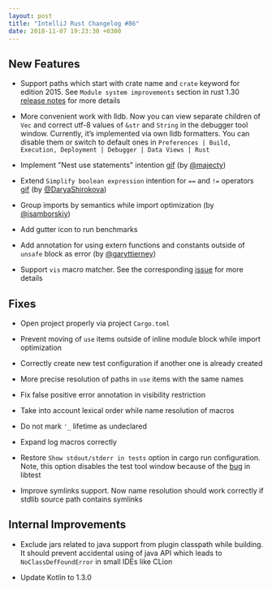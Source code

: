 ```yaml
---
layout: post
title: "IntelliJ Rust Changelog #86"
date: 2018-11-07 19:23:30 +0300
---
```



## New Features

* Support paths which start with crate name and `crate` keyword for edition 2015. 
See `Module system improvements` section in rust 1.30 
[release notes](https://blog.rust-lang.org/2018/10/25/Rust-1.30.0.html) for more details

* More convenient work with lldb. Now you can view separate children of `Vec` 
and correct utf-8 values of `&str` and `String` in the debugger tool window. 
Currently, it’s implemented via own lldb formatters. 
You can disable them or switch to default ones in 
`Preferences | Build, Execution, Deployment | Debugger | Data Views | Rust`

* Implement "Nest use statements" intention 
[gif](/assets/posts/changelog-86/nest-use-statements.gif) (by [@majecty])

* Extend `Simplify boolean expression` intention for `==` and `!=` operators 
[gif](/assets/posts/changelog-86/simplify-boolean-expression.gif) (by [@DaryaShirokova])

* Group imports by semantics while import optimization (by [@isamborskiy])

* Add gutter icon to run benchmarks

* Add annotation for using extern functions and constants outside of `unsafe` block as error (by [@garyttierney])

* Support `vis` macro matcher. See the corresponding [issue](https://github.com/rust-lang/rust/issues/41022) for more details

## Fixes

* Open project properly via project `Cargo.toml`

* Prevent moving of `use` items outside of  inline module block while import optimization

* Correctly create new test configuration if another one is already created

* More precise resolution of paths in `use` items with the same names

* Fix false positive error annotation in visibility restriction

* Take into account lexical order while name resolution of macros

* Do not mark `'_` lifetime as undeclared

* Expand log macros correctly

* Restore `Show stdout/stderr in tests` option in cargo run configuration. Note, this option disables the test tool window because of the [bug](https://github.com/rust-lang/rust/issues/54669) in libtest

* Improve symlinks support. Now name resolution should work correctly if stdlib source path contains symlinks

## Internal Improvements

* Exclude jars related to java support from plugin classpath while building. It should prevent accidental using of java API which leads to `NoClassDefFoundError` in small IDEs like CLion

* Update Kotlin to 1.3.0




[@DaryaShirokova]: https://github.com/DaryaShirokova
[@garyttierney]: https://github.com/garyttierney
[@isamborskiy]: https://github.com/isamborskiy
[@majecty]: https://github.com/majecty
